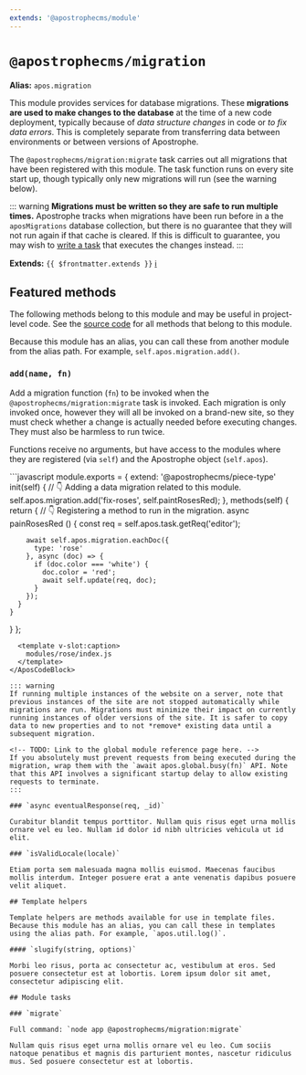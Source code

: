 ```yaml
---
extends: '@apostrophecms/module'
---
```


# `@apostrophecms/migration`

**Alias:** `apos.migration`

This module provides services for database migrations. These **migrations are used to make changes to the database** at the time of a new code deployment, typically because of *data structure changes* in code or *to fix data errors*. This is completely separate from transferring data between environments or between versions of Apostrophe.

The `@apostrophecms/migration:migrate` task carries out all migrations that have been registered with this module. The task function runs on every site start up, though typically only new migrations will run (see the warning below).

::: warning
**Migrations must be written so they are safe to run multiple times.** Apostrophe tracks when migrations have been run before in a the `aposMigrations` database collection, but there is no guarantee that they will not run again if that cache is cleared. If this is difficult to guarantee, you may wish to [write a task](/reference/module-api/module-overview.md#tasks-self) that executes the changes instead.
:::

**Extends:** `{{ $frontmatter.extends }}` [ℹ️](/guide/modules.md#module-inheritance)

## Featured methods

The following methods belong to this module and may be useful in project-level code. See the [source code](https://github.com/apostrophecms/apostrophe/blob/main/modules/%40apostrophecms/migration/index.js) for all methods that belong to this module.
<!-- Some are used within the module and would just create noise here. -->

Because this module has an alias, you can call these from another module from the alias path. For example, `self.apos.migration.add()`.

### `add(name, fn)`

Add a migration function (`fn`) to be invoked when the `@apostrophecms/migration:migrate` task is invoked. Each migration is only invoked once, however they will all be invoked on a brand-new site, so they must check whether a change is actually needed before executing changes. They must also be harmless to run twice.

Functions receive no arguments, but have access to the modules where they are registered (via `self`) and the Apostrophe object (`self.apos`).

<AposCodeBlock>
```javascript
module.exports = {
  extend: '@apostrophecms/piece-type'
  init(self) {
    // 👇 Adding a data migration related to this module.
    self.apos.migration.add('fix-roses', self.paintRosesRed);
  },
  methods(self) {
    return {
      // 👇 Registering a method to run in the migration.
      async painRosesRed () {
        const req = self.apos.task.getReq('editor');

        await self.apos.migration.eachDoc({
          type: 'rose'
        }, async (doc) => {
          if (doc.color === 'white') {
            doc.color = 'red';
            await self.update(req, doc);
          }
        });
      }
    }
  }
};
```
  <template v-slot:caption>
    modules/rose/index.js
  </template>
</AposCodeBlock>

::: warning
If running multiple instances of the website on a server, note that previous instances of the site are not stopped automatically while migrations are run. Migrations must minimize their impact on currently running instances of older versions of the site. It is safer to copy data to new properties and to not *remove* existing data until a subsequent migration.

<!-- TODO: Link to the global module reference page here. -->
If you absolutely must prevent requests from being executed during the migration, wrap them with the `await apos.global.busy(fn)` API. Note that this API involves a significant startup delay to allow existing requests to terminate.
:::

### `async eventualResponse(req, _id)`

Curabitur blandit tempus porttitor. Nullam quis risus eget urna mollis ornare vel eu leo. Nullam id dolor id nibh ultricies vehicula ut id elit.

### `isValidLocale(locale)`

Etiam porta sem malesuada magna mollis euismod. Maecenas faucibus mollis interdum. Integer posuere erat a ante venenatis dapibus posuere velit aliquet.

## Template helpers

Template helpers are methods available for use in template files. Because this module has an alias, you can call these in templates using the alias path. For example, `apos.util.log()`.

#### `slugify(string, options)`

Morbi leo risus, porta ac consectetur ac, vestibulum at eros. Sed posuere consectetur est at lobortis. Lorem ipsum dolor sit amet, consectetur adipiscing elit.

## Module tasks

### `migrate`

Full command: `node app @apostrophecms/migration:migrate`

Nullam quis risus eget urna mollis ornare vel eu leo. Cum sociis natoque penatibus et magnis dis parturient montes, nascetur ridiculus mus. Sed posuere consectetur est at lobortis.
